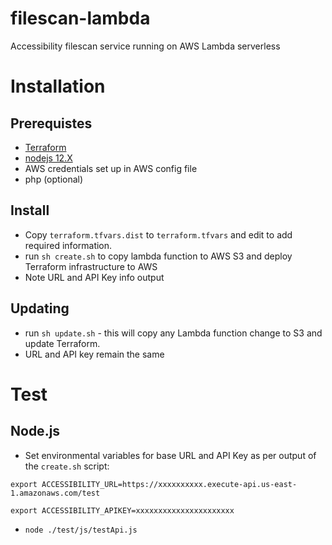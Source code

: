 # filescan-lambda
Accessibility filescan service running on AWS Lambda serverless

# Installation
## Prerequistes
* [Terraform](https://learn.hashicorp.com/terraform/getting-started/install.html)
* [nodejs 12.X](https://nodejs.org/en/download/)
* AWS credentials set up in AWS config file
* php (optional)

## Install
* Copy ``terraform.tfvars.dist`` to ``terraform.tfvars`` and edit to add required information. 
* run `sh create.sh` to copy lambda function to AWS S3 and deploy Terraform infrastructure to AWS
* Note URL and API Key info output

## Updating
* run ``sh update.sh`` - this will copy any Lambda function change to S3 and update Terraform.
* URL and API key remain the same

# Test
## Node.js
* Set environmental variables for base URL and API Key as per output of the `create.sh` script:  

``export ACCESSIBILITY_URL=https://xxxxxxxxxx.execute-api.us-east-1.amazonaws.com/test`` 

``export ACCESSIBILITY_APIKEY=xxxxxxxxxxxxxxxxxxxxxx``
* ``node ./test/js/testApi.js``

